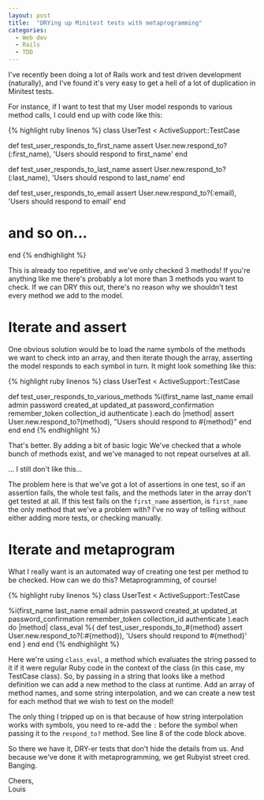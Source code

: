 ```yaml
---
layout: post
title:  "DRYing up Minitest tests with metaprogramming"
categories:
  - Web dev
  - Rails
  - TDD
---
```


I've recently been doing a lot of Rails work and test driven development
(naturally), and I've found it's very easy to get a hell of a lot of
duplication in Minitest tests.

For instance, if I want to test that my User model responds to various method
calls, I could end up with code like this:

{% highlight ruby linenos %}
class UserTest < ActiveSupport::TestCase

  def test_user_responds_to_first_name
      assert User.new.respond_to?(:first_name),
        'Users should respond to first_name'
  end

  def test_user_responds_to_last_name
      assert User.new.respond_to?(:last_name),
        'Users should respond to last_name'
  end

  def test_user_responds_to_email
      assert User.new.respond_to?(:email),
        'Users should respond to email'
  end

  # and so on...
end
{% endhighlight %}

This is already too repetitive, and we've only checked 3 methods! If you're
anything like me there's probably a lot more than 3 methods you want to check.
If we can DRY this out, there's no reason why we shouldn't test every method we
add to the model.

# Iterate and assert

One obvious solution would be to load the name symbols of the methods we want
to check into an array, and then iterate though the array, asserting the model
responds to each symbol in turn. It might look something like this:

{% highlight ruby linenos %}
class UserTest < ActiveSupport::TestCase

  def test_user_responds_to_various_methods
    %i(first_name last_name email admin password created_at updated_at
       password_confirmation remember_token collection_id authenticate
      ).each do |method|
      assert User.new.respond_to?(method),
        "Users should respond to #{method}"
    end
  end
end
{% endhighlight %}

That's better. By adding a bit of basic logic We've checked that a whole bunch
of methods exist, and we've managed to not repeat ourselves at all.

... I still don't like this...

The problem here is that we've got a lot of assertions in one test, so if an
assertion fails, the whole test fails, and the methods later in the array don't
get tested at all. If this test fails on the `first_name` assertion, is
`first_name` the only method that we've a problem with? I've no way of telling
without either adding more tests, or checking manually.

# Iterate and metaprogram

What I really want is an automated way of creating one test per method to be
checked. How can we do this? Metaprogramming, of course!

{% highlight ruby linenos %}
class UserTest < ActiveSupport::TestCase

  %i(first_name last_name email admin password created_at updated_at
     password_confirmation remember_token collection_id authenticate
    ).each do |method|
    class_eval %{
      def test_user_responds_to_#{method}
        assert User.new.respond_to?(:#{method}),
          'Users should respond to #{method}'
      end
    }
  end
end
{% endhighlight %}

Here we're using `class_eval`, a method which evaluates the string passed to it
if it were regular Ruby code in the context of the class (in this case, my
TestCase class). So, by passing in a string that looks like a method definition
we can add a new method to the class at runtime. Add an array of method names,
and some string interpolation, and we can create a new test for each method
that we wish to test on the model!

The only thing I tripped up on is that because of how string interpolation
works with symbols, you need to re-add the `:` before the symbol when passing
it to the `respond_to?` method. See line 8 of the code block above.

So there we have it, DRY-er tests that don't hide the details from us. And
because we've done it with metaprogramming, we get Rubyist street cred.
Banging.

Cheers,  
Louis
